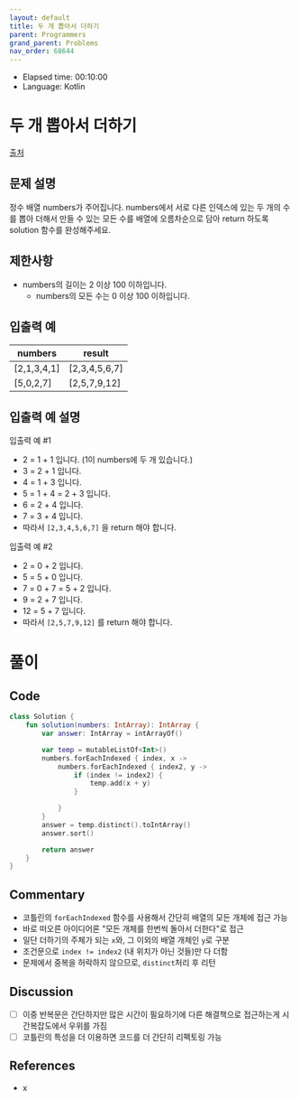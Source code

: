 ```yaml
---
layout: default
title: 두 개 뽑아서 더하기
parent: Programmers
grand_parent: Problems
nav_order: 68644
---
```


- Elapsed time: 00:10:00
- Language: Kotlin

# 두 개 뽑아서 더하기

[출처](https://programmers.co.kr/learn/courses/30/lessons/68644?language=kotlin)

## 문제 설명

정수 배열 numbers가 주어집니다. numbers에서 서로 다른 인덱스에 있는 두 개의 수를 뽑아 더해서 만들 수 있는 모든 수를 배열에 오름차순으로 담아 return 하도록 solution 함수를 완성해주세요.

## 제한사항

- numbers의 길이는 2 이상 100 이하입니다.
  - numbers의 모든 수는 0 이상 100 이하입니다.

## 입출력 예

| numbers     | result        |
| ----------- | ------------- |
| [2,1,3,4,1] | [2,3,4,5,6,7] |
| [5,0,2,7]   | [2,5,7,9,12]  |

## 입출력 예 설명

입출력 예 #1

- 2 = 1 + 1 입니다. (1이 numbers에 두 개 있습니다.)
- 3 = 2 + 1 입니다.
- 4 = 1 + 3 입니다.
- 5 = 1 + 4 = 2 + 3 입니다.
- 6 = 2 + 4 입니다.
- 7 = 3 + 4 입니다.
- 따라서 `[2,3,4,5,6,7]` 을 return 해야 합니다.

입출력 예 #2

- 2 = 0 + 2 입니다.
- 5 = 5 + 0 입니다.
- 7 = 0 + 7 = 5 + 2 입니다.
- 9 = 2 + 7 입니다.
- 12 = 5 + 7 입니다.
- 따라서 `[2,5,7,9,12]` 를 return 해야 합니다.

# 풀이

## Code

``` kotlin
class Solution {
    fun solution(numbers: IntArray): IntArray {
        var answer: IntArray = intArrayOf()

        var temp = mutableListOf<Int>()
        numbers.forEachIndexed { index, x ->
            numbers.forEachIndexed { index2, y ->
                if (index != index2) {
                    temp.add(x + y)
                }

            }
        }
        answer = temp.distinct().toIntArray()
        answer.sort()

        return answer
    }
}
```

## Commentary

- 코틀린의 `forEachIndexed` 함수를 사용해서 간단히 배열의 모든 개체에 접근 가능
- 바로 떠오른 아이디어론 "모든 개체를 한번씩 돌아서 더한다"로 접근
- 일단 더하기의 주체가 되는 `x`와, 그 이외의 배열 개체인 `y`로 구분
- 조건문으로 `index != index2` (내 위치가 아닌 것들)만 다 더함
- 문제에서 중복을 허락하지 않으므로, `distinct`처리 후 리턴

## Discussion

- [ ] 이중 반복문은 간단하지만 많은 시간이 필요하기에 다른 해결책으로 접근하는게 시간복잡도에서 우위를 가짐
- [ ] 코틀린의 특성을 더 이용하면 코드를 더 간단히 리펙토링 가능

## References
- x